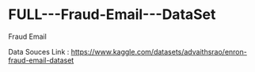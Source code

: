# FULL---Fraud-Email---DataSet
Fraud Email

Data Souces Link : https://www.kaggle.com/datasets/advaithsrao/enron-fraud-email-dataset
